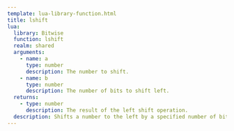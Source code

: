```yaml
---
template: lua-library-function.html
title: lshift
lua:
  library: Bitwise
  function: lshift
  realm: shared
  arguments:
    - name: a
      type: number
      description: The number to shift.
    - name: b
      type: number
      description: The number of bits to shift left.
  returns:
    - type: number
      description: The result of the left shift operation.
  description: Shifts a number to the left by a specified number of bits.
---
```

